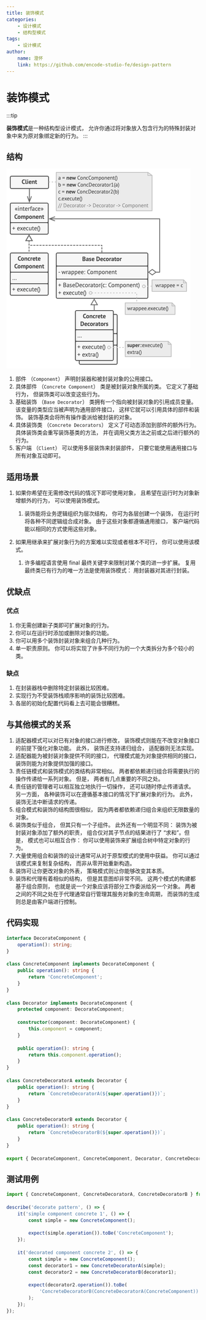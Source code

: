 ```yaml
---
title: 装饰模式
categories:
    - 设计模式
    - 结构型模式
tags:
    - 设计模式
author:
    name: 澄怀
    link: https://github.com/encode-studio-fe/design-pattern
---
```


# 装饰模式

:::tip

**装饰模式**是一种结构型设计模式， 允许你通过将对象放入包含行为的特殊封装对象中来为原对象绑定新的行为。
:::

## 结构

![decorator_structure](./decorator_structure.png)

1. 部件 （`Component`） 声明封装器和被封装对象的公用接口。
2. 具体部件 （`Concrete Component`） 类是被封装对象所属的类。 它定义了基础行为， 但装饰类可以改变这些行为。
3. 基础装饰 （`Base Decorator`） 类拥有一个指向被封装对象的引用成员变量。 该变量的类型应当被声明为通用部件接口， 这样它就可以引用具体的部件和装饰。 装饰基类会将所有操作委派给被封装的对象。
4. 具体装饰类 （`Concrete Decorators`） 定义了可动态添加到部件的额外行为。 具体装饰类会重写装饰基类的方法， 并在调用父类方法之前或之后进行额外的行为。
5. 客户端 （`Client`） 可以使用多层装饰来封装部件， 只要它能使用通用接口与所有对象互动即可。

## 适用场景

1. 如果你希望在无需修改代码的情况下即可使用对象， 且希望在运行时为对象新增额外的行为， 可以使用装饰模式。

    1. 装饰能将业务逻辑组织为层次结构， 你可为各层创建一个装饰， 在运行时将各种不同逻辑组合成对象。 由于这些对象都遵循通用接口， 客户端代码能以相同的方式使用这些对象。

2. 如果用继承来扩展对象行为的方案难以实现或者根本不可行， 你可以使用该模式。

    1. 许多编程语言使用 final 最终关键字来限制对某个类的进一步扩展。 复用最终类已有行为的唯一方法是使用装饰模式： 用封装器对其进行封装。

## 优缺点

### 优点

1. 你无需创建新子类即可扩展对象的行为。
2. 你可以在运行时添加或删除对象的功能。
3. 你可以用多个装饰封装对象来组合几种行为。
4. 单一职责原则。 你可以将实现了许多不同行为的一个大类拆分为多个较小的类。

### 缺点

1. 在封装器栈中删除特定封装器比较困难。
2. 实现行为不受装饰栈顺序影响的装饰比较困难。
3. 各层的初始化配置代码看上去可能会很糟糕。

## 与其他模式的关系

1. 适配器模式可以对已有对象的接口进行修改， 装饰模式则能在不改变对象接口的前提下强化对象功能。 此外， 装饰还支持递归组合， 适配器则无法实现。
2. 适配器能为被封装对象提供不同的接口， 代理模式能为对象提供相同的接口， 装饰则能为对象提供加强的接口。
3. 责任链模式和装饰模式的类结构非常相似。 两者都依赖递归组合将需要执行的操作传递给一系列对象。 但是， 两者有几点重要的不同之处。
4. 责任链的管理者可以相互独立地执行一切操作， 还可以随时停止传递请求。 另一方面， 各种装饰可以在遵循基本接口的情况下扩展对象的行为。 此外， 装饰无法中断请求的传递。
5. 组合模式和装饰的结构图很相似， 因为两者都依赖递归组合来组织无限数量的对象。
6. 装饰类似于组合， 但其只有一个子组件。 此外还有一个明显不同： 装饰为被封装对象添加了额外的职责， 组合仅对其子节点的结果进行了 “求和”。但是， 模式也可以相互合作： 你可以使用装饰来扩展组合树中特定对象的行为。
7. 大量使用组合和装饰的设计通常可从对于原型模式的使用中获益。 你可以通过该模式来复制复杂结构， 而非从零开始重新构造。
8. 装饰可让你更改对象的外表， 策略模式则让你能够改变其本质。
9. 装饰和代理有着相似的结构， 但是其意图却非常不同。 这两个模式的构建都基于组合原则， 也就是说一个对象应该将部分工作委派给另一个对象。 两者之间的不同之处在于代理通常自行管理其服务对象的生命周期， 而装饰的生成则总是由客户端进行控制。

## 代码实现

```typescript
interface DecorateComponent {
	operation(): string;
}

class ConcreteComponent implements DecorateComponent {
	public operation(): string {
		return 'ConcreteComponent';
	}
}

class Decorator implements DecorateComponent {
	protected component: DecorateComponent;

	constructor(component: DecorateComponent) {
		this.component = component;
	}

	public operation(): string {
		return this.component.operation();
	}
}

class ConcreteDecoratorA extends Decorator {
	public operation(): string {
		return `ConcreteDecoratorA(${super.operation()})`;
	}
}

class ConcreteDecoratorB extends Decorator {
	public operation(): string {
		return `ConcreteDecoratorB(${super.operation()})`;
	}
}

export { DecorateComponent, ConcreteComponent, Decorator, ConcreteDecoratorA, ConcreteDecoratorB };
```

## 测试用例

```typescript
import { ConcreteComponent, ConcreteDecoratorA, ConcreteDecoratorB } from '../index';

describe('decorate pattern', () => {
	it('simple component concrete 1', () => {
		const simple = new ConcreteComponent();

		expect(simple.operation()).toBe('ConcreteComponent');
	});

	it('decorated component concrete 2', () => {
		const simple = new ConcreteComponent();
		const decorator1 = new ConcreteDecoratorA(simple);
		const decorator2 = new ConcreteDecoratorB(decorator1);

		expect(decorator2.operation()).toBe(
			'ConcreteDecoratorB(ConcreteDecoratorA(ConcreteComponent))'
		);
	});
});
```
